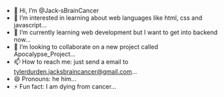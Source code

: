 - 👋 Hi, I’m @Jack-sBrainCancer
- 👀 I’m interested in learning about web languages like html, css and javascript...
- 🌱 I’m currently learning web development but I want to get into backend now...
- 💞️ I’m looking to collaborate on a new project called Apocalypse_Project...
- 📫 How to reach me: just send a email to tylerdurden.jacksbraincancer@gmail.com...
- 😄 Pronouns: he him...
- ⚡ Fun fact: I am dying from cancer...

<!---
Jack-sBrainCancer/Jack-sBrainCancer is a ✨ special ✨ repository because its `README.md` (this file) appears on your GitHub profile.
You can click the Preview link to take a look at your changes.
--->
